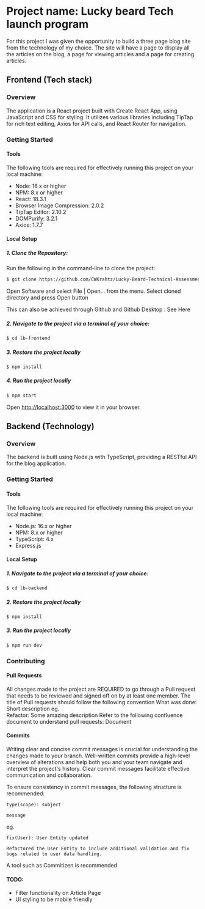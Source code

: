 # Project name: Lucky beard Tech launch program

For this project I was given the opportunity to build a three page blog site from the technology of my choice. The site will have a page to display all the articles on the blog, a page for viewing articles and a page for creating articles.

## Frontend (Tech stack)

### Overview

The application is a React project built with Create React App, using JavaScript and CSS for styling. It utilizes various libraries including TipTap for rich text editing, Axios for API calls, and React Router for navigation.

### Getting Started

#### Tools

The following tools are required for effectively running this project on your local machine:

- Node: 16.x or higher
- NPM: 8.x or higher
- React: 18.3.1
- Browser Image Compression: 2.0.2
- TipTap Editor: 2.10.2
- DOMPurify: 3.2.1
- Axios: 1.7.7

#### Local Setup

##### 1. Clone the Repository:

Run the following in the command-line to clone the project:

```bash
$ git clone https://github.com/CWKrahtz/Lucky-Beard-Technical-Assessment
```

Open Software and select File | Open... from the menu. Select cloned directory and press Open button

This can also be achieved through Github and Github Desktop : See Here

##### 2. Navigate to the project via a terminal of your choice:

```bash
$ cd lb-frontend
```

##### 3. Restore the project locally

```bash
$ npm install
```

##### 4. Run the project locally

```bash
$ npm start
```

Open [http://localhost:3000](http://localhost:3000) to view it in your browser.

## Backend (Technology)

### Overview

The backend is built using Node.js with TypeScript, providing a RESTful API for the blog application.

### Getting Started

#### Tools

The following tools are required for effectively running this project on your local machine:

- Node.js: 16.x or higher
- NPM: 8.x or higher
- TypeScript: 4.x
- Express.js

#### Local Setup

##### 1. Navigate to the project via a terminal of your choice:

```bash
$ cd lb-backend
```

##### 2. Restore the project locally

```bash
$ npm install
```

##### 3. Run the project locally

```bash
$ npm run dev
```

### Contributing

#### Pull Requests

All changes made to the project are REQUIRED to go through a Pull request that needs to be reviewed and signed off on by at least one member.
The title of Pull requests should follow the following convention What was done: Short description eg. </br>
Refactor: Some amazing description
Refer to the following confluence document to understand pull requests:
Document

#### Commits

Writing clear and concise commit messages is crucial for understanding the changes made to your branch. Well-written commits provide a high-level overview of alterations and help both you and your team navigate and interpret the project's history. Clear commit messages facilitate effective communication and collaboration.

To ensure consistency in commit messages, the following structure is recommended:

```
type(scope): subject

message
```

eg.

```
fix(User): User Entity updated

Refactored the User Entity to include additional validation and fix bugs related to user data handling.
```

A tool such as Commitizen is recommended

#### TODO:

- Filter functionality on Article Page
- UI styling to be mobile friendly
